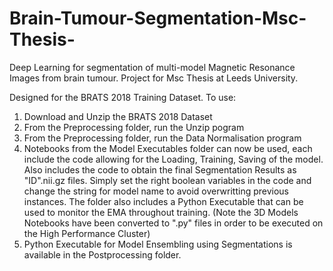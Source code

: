 # Brain-Tumour-Segmentation-Msc-Thesis-
Deep Learning for segmentation of multi-model Magnetic Resonance Images from brain tumour. Project for Msc Thesis at Leeds University.


Designed for the BRATS 2018 Training Dataset. To use:

1) Download and Unzip the BRATS 2018 Dataset
2) From the Preprocessing folder, run the Unzip pogram
3) From the Preprocessing folder, run the Data Normalisation program
4) Notebooks from the Model Executables folder can now be used, each include the code allowing for the Loading, Training, Saving of the model. Also includes the code to obtain the final Segmentation Results as "ID".nii.gz files. Simply set the right boolean variables in the code and change the string for model name to avoid overwritting previous instances. The folder also includes a Python Executable that can be used to monitor the EMA throughout training. (Note the 3D Models Notebooks have been converted to ".py" files in order to be executed on the High Performance Cluster)
5) Python Executable for Model Ensembling using Segmentations is available in the Postprocessing folder.
